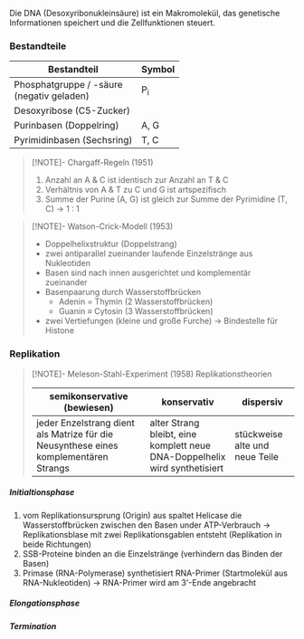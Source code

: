 Die DNA (Desoxyribonukleinsäure) ist ein Makromolekül, das genetische Informationen speichert und die Zellfunktionen steuert.
### Bestandteile
| Bestandteil                                  | Symbol        |
| -------------------------------------------- | ------------- |
| Phosphatgruppe / -säure<br>(negativ geladen) | P<sub>i</sub> |
| Desoxyribose (C5-Zucker)                     |               |
| Purinbasen (Doppelring)                      | A, G          |
| Pyrimidinbasen (Sechsring)                   | T, C          |
> [!NOTE]- Chargaff-Regeln (1951)
> 1. Anzahl an A & C ist identisch zur Anzahl an T & C
> 2. Verhältnis von A & T zu C und G ist artspezifisch
> 3. Summe der Purine (A, G) ist gleich zur Summe der Pyrimidine (T, C) → 1 : 1

> [!NOTE]- Watson-Crick-Modell (1953)
> - Doppelhelixstruktur (Doppelstrang)
> - zwei antiparallel zueinander laufende Einzelstränge aus Nukleotiden
> - Basen sind nach innen ausgerichtet und komplementär zueinander
> - Basenpaarung durch Wasserstoffbrücken
> 	- Adenin = Thymin (2 Wasserstoffbrücken)
> 	- Guanin ≡ Cytosin (3 Wasserstoffbrücken)
> - zwei Vertiefungen (kleine und große Furche) → Bindestelle für Histone
### Replikation

> [!NOTE]- Meleson-Stahl-Experiment (1958)
> Replikationstheorien
> 
> |semikonservative (bewiesen)|konservativ|dispersiv|
> |-|-|-|
> |jeder Enzelstrang dient als Matrize für die Neusynthese eines komplementären Strangs|alter Strang bleibt, eine komplett neue DNA-Doppelhelix wird synthetisiert|stückweise alte und neue Teile|
##### Initialtionsphase
1. vom Replikationsursprung (Origin) aus spaltet Helicase die Wasserstoffbrücken zwischen den Basen under ATP-Verbrauch → Replikationsblase mit zwei Replikationsgablen entsteht (Replikation in beide Richtungen)
2. SSB-Proteine binden an die Einzelstränge (verhindern das Binden der Basen)
3. Primase (RNA-Polymerase) synthetisiert RNA-Primer (Startmolekül aus RNA-Nukleotiden) → RNA-Primer wird am 3'-Ende angebracht
##### Elongationsphase
##### Termination
